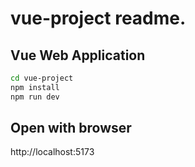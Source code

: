 # vue-project readme.

## Vue Web Application

```sh
cd vue-project
npm install
npm run dev
```

## Open with browser
http://localhost:5173